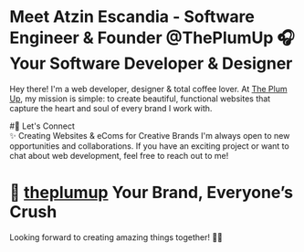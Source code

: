 # Meet Atzin Escandia - Software Engineer & Founder @ThePlumUp 🎧 Your Software Developer & Designer

Hey there! I'm a web developer, designer & total coffee lover. At [The Plum Up](https://theplumup.com), my mission is simple: to create beautiful, functional websites that capture the heart and soul of every brand I work with.

#📱 Let's Connect  
✨ Creating Websites & eComs for Creative Brands
I'm always open to new opportunities and collaborations. If you have an exciting project or want to chat about web development, feel free to reach out to me!

# 🍓 [theplumup](https://theplumup.com) Your Brand, Everyone’s Crush

Looking forward to creating amazing things together! ✌🏻
